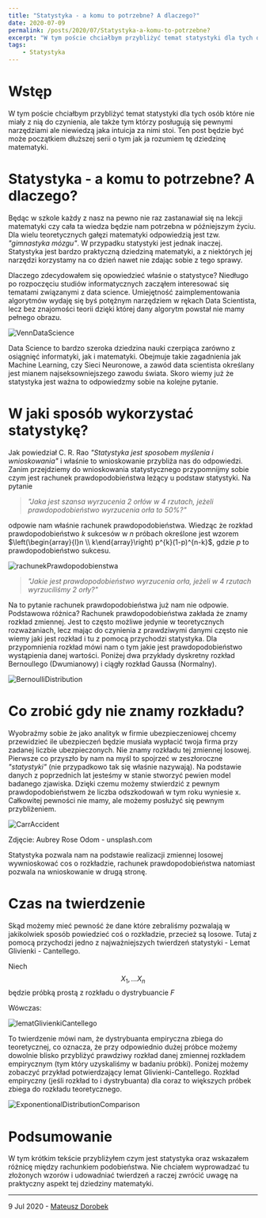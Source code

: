 ```yaml
---
title: "Statystyka - a komu to potrzebne? A dlaczego?"
date: 2020-07-09
permalink: /posts/2020/07/Statystyka-a-komu-to-potrzebne?
excerpt: "W tym poście chciałbym przybliżyć temat statystyki dla tych osób które nie miały z nią do czynienia, ale także tym którzy posługują się pewnymi narzędziami ale niewiedzą jaka intuicja za nimi stoi. Ten post będzie być może początkiem dłuższej serii o tym jak ja rozumiem tę dziedzinę matematyki."
tags:
	- Statystyka
---
```




# Wstęp

W tym poście chciałbym przybliżyć temat statystyki dla tych osób które nie miały z nią do czynienia, ale także tym którzy posługują się pewnymi narzędziami ale niewiedzą jaka intuicja za nimi stoi. Ten post będzie być może początkiem dłuższej serii o tym jak ja rozumiem tę dziedzinę matematyki. 

# Statystyka - a komu to potrzebne? A dlaczego?

Będąc w szkole każdy z nasz na pewno nie raz zastanawiał się na lekcji matematyki czy cała ta wiedza będzie nam potrzebna w późniejszym życiu. Dla wielu teoretycznych gałęzi matematyki odpowiedzią jest tzw. *"gimnastyka mózgu"*. W przypadku statystyki jest jednak inaczej. Statystyka jest bardzo praktyczną dziedziną matematyki, a z niektórych jej narzędzi korzystamy na co dzień nawet nie zdając sobie z tego sprawy.

Dlaczego zdecydowałem się opowiedzieć właśnie o statystyce? Niedługo po rozpoczęciu studiów informatycznych zacząłem interesować się tematami związanymi z data science. Umiejętność zaimplementowania algorytmów wydaję się byś potężnym narzędziem w rękach Data Scientista, lecz bez znajomości teorii dzięki której dany algorytm powstał nie mamy pełnego obrazu. 

![VennDataScience](https://github.com/mateuszdorobek/mateuszdorobek.github.io/blob/master/files/StatystykaSources/VennDataScience.png?raw=true)

Data Science to bardzo szeroka dziedzina nauki czerpiąca zarówno z osiągnięć informatyki, jak i matematyki. Obejmuje takie zagadnienia jak Machine Learning, czy Sieci Neuronowe, a zawód data scientista określany jest mianem najseksowniejszego zawodu świata. Skoro wiemy już że statystyka jest ważna to odpowiedzmy sobie na kolejne pytanie.

# W jaki sposób wykorzystać statystykę?

Jak powiedział C. R. Rao *"Statystyka jest sposobem myślenia i wnioskowania"* i właśnie to wnioskowanie przybliża nas do odpowiedzi. Zanim przejdziemy do wnioskowania statystycznego przypomnijmy sobie czym jest rachunek prawdopodobieństwa leżący u podstaw statystyki. Na pytanie 

> *"Jaka jest szansa wyrzucenia 2 orłów w 4 rzutach, jeżeli prawdopodobieństwo wyrzucenia orła to 50%?"* 

odpowie nam właśnie rachunek prawdopodobieństwa. Wiedząc że rozkład prawdopodobieństwo $k$ sukcesów w $n$ próbach określone jest wzorem $\left(\begin{array}{l}n \\ k\end{array}\right) p^{k}(1-p)^{n-k}$, gdzie $p$ to prawdopodobieństwo sukcesu.

![rachunekPrawdopodobienstwa](https://github.com/mateuszdorobek/mateuszdorobek.github.io/blob/master/files/StatystykaSources/rachunekPrawdopodobienstwa.gif?raw=true)

> *"Jakie jest prawdopodobieństwo wyrzucenia orła, jeżeli w 4 rzutach wyrzuciliśmy 2 orły?"* 

Na to pytanie rachunek prawdopodobieństwa już nam nie odpowie. Podstawowa różnica? Rachunek prawdopodobieństwa zakłada że znamy rozkład zmiennej. Jest to często możliwe jedynie w teoretycznych rozważaniach, lecz mając do czynienia z prawdziwymi danymi często nie wiemy jaki jest rozkład i tu z pomocą przychodzi statystyka. Dla przypomnienia rozkład mówi nam o tym jakie jest prawdopodobieństwo wystąpienia danej wartości. Poniżej dwa przykłady dyskretny rozkład Bernoullego (Dwumianowy) i ciągły rozkład Gaussa (Normalny).

![BernoulliDistribution](https://github.com/mateuszdorobek/mateuszdorobek.github.io/blob/master/files/StatystykaSources/Distributions.png?raw=true)

# Co zrobić gdy nie znamy rozkładu?

Wyobraźmy sobie że jako analityk w firmie ubezpieczeniowej chcemy przewidzieć ile ubezpieczeń będzie musiała wypłacić twoja firma przy zadanej liczbie ubezpieczonych. Nie znamy rozkładu tej zmiennej losowej. Pierwsze co przyszło by nam na myśl to spojrzeć w zeszłoroczne *"statystyki"* (nie przypadkowo tak się właśnie nazywają). Na podstawie danych z poprzednich lat jesteśmy w stanie stworzyć pewien model badanego zjawiska. Dzięki czemu możemy stwierdzić z pewnym prawdopodobieństwem że liczba odszkodowań w tym roku wyniesie x. Całkowitej pewności nie mamy, ale możemy posłużyć się pewnym przybliżeniem.

![CarrAccident](https://github.com/mateuszdorobek/mateuszdorobek.github.io/blob/master/files/StatystykaSources/CarrAccident.jpg?raw=true)

Zdjęcie: Aubrey Rose Odom - unsplash.com

Statystyka pozwala nam na podstawie realizacji zmiennej losowej wywnioskować cos o rozkładzie, rachunek prawdopodobieństwa natomiast pozwala na wnioskowanie w drugą stronę.

# Czas na twierdzenie

Skąd możemy mieć pewność że dane które zebraliśmy pozwalają w jakikolwiek sposób powiedzieć coś o rozkładzie, przecież są losowe. Tutaj z pomocą przychodzi jedno z najważniejszych twierdzeń statystyki - Lemat Glivienki - Cantellego.

Niech $$X_1, ... X_n$$ będzie próbką prostą z rozkładu o dystrybuancie $F$ 

Wówczas:

![lematGlivienkiCantellego](https://github.com/mateuszdorobek/mateuszdorobek.github.io/blob/master/files/StatystykaSources/lematGlivienkiCantellego.gif?raw=true)

To twierdzenie mówi nam, że dystrybuanta empiryczna zbiega do teoretycznej, co oznacza, że przy odpowiednio dużej próbce możemy dowolnie blisko przybliżyć prawdziwy rozkład danej zmiennej rozkładem empirycznym (tym który uzyskaliśmy w badaniu próbki). Poniżej możemy zobaczyć przykład potwierdzający lemat Glivienki-Cantellego. Rozkład empiryczny (jeśli rozkład to i dystrybuanta) dla coraz to większych próbek zbiega do rozkładu teoretycznego. 

![ExponentionalDistributionComparison](https://raw.githubusercontent.com/mateuszdorobek/mateuszdorobek.github.io/master/files/StatystykaSources/ExponentionalDistributionComparison.gif)

# Podsumowanie

W tym krótkim tekście przybliżyłem czym jest statystyka oraz wskazałem różnicę między rachunkiem podobieństwa. Nie chciałem wyprowadzać tu złożonych wzorów i udowadniać twierdzeń a raczej zwrócić uwagę na praktyczny aspekt tej dziedziny matematyki. 

---

9 Jul 2020 - [Mateusz Dorobek](https://mateuszdorobek.pl/)